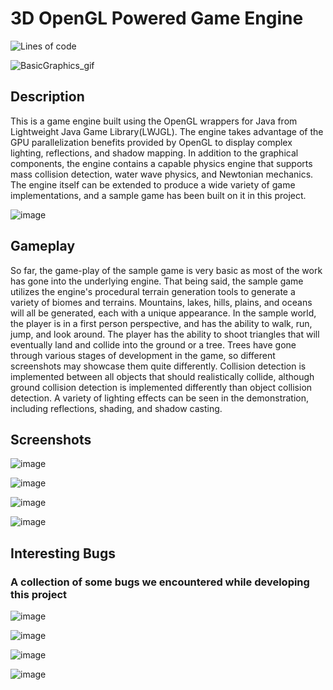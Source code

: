 # 3D OpenGL Powered Game Engine

![Lines of code](https://img.shields.io/tokei/lines/github/tlonsway/BasicGraphics?color=orange&style=flat-square)

![BasicGraphics_gif](https://user-images.githubusercontent.com/36086269/182716270-c7735bcd-28dc-41c8-b0c6-92522b66812f.gif)



## Description

This is a game engine built using the OpenGL wrappers for Java from Lightweight Java Game Library(LWJGL). The engine takes advantage of the GPU parallelization benefits provided by OpenGL to display complex lighting, reflections, and shadow mapping. In addition to the graphical components, the engine contains a capable physics engine that supports mass collision detection, water wave physics, and Newtonian mechanics. The engine itself can be extended to produce a wide variety of game implementations, and a sample game has been built on it in this project.

![image](https://user-images.githubusercontent.com/36086269/182705843-53b7b3d2-461b-406d-a154-f0208b547ca5.png)


## Gameplay

So far, the game-play of the sample game is very basic as most of the work has gone into the underlying engine. That being said, the sample game utilizes the engine's procedural terrain generation tools to generate a variety of biomes and terrains. Mountains, lakes, hills, plains, and oceans will all be generated, each with a unique appearance. In the sample world, the player is in a first person perspective, and has the ability to walk, run, jump, and look around. The player has the ability to shoot triangles that will eventually land and collide into the ground or a tree. Trees have gone through various stages of development in the game, so different screenshots may showcase them quite differently. Collision detection is implemented between all objects that should realistically collide, although ground collision detection is implemented differently than object collision detection. A variety of lighting effects can be seen in the demonstration, including reflections, shading, and shadow casting.

## Screenshots

![image](https://user-images.githubusercontent.com/36086269/182712439-b37f66c5-fc77-41b1-a09c-5c21aad17d2b.png)

![image](https://user-images.githubusercontent.com/36086269/182712602-22a20b04-47b9-442f-a21d-664bc7a91e22.png)

![image](https://user-images.githubusercontent.com/36086269/182712830-624ab600-bd04-47bd-a5e9-07c3238dea14.png)

![image](https://user-images.githubusercontent.com/36086269/182713034-463b0a32-4db4-4d62-aede-d90b7927d46a.png)

## Interesting Bugs

### A collection of some bugs we encountered while developing this project

![image](https://user-images.githubusercontent.com/36086269/182713618-a8be46a0-8e92-42cf-b47f-4c4694b466a0.png)

![image](https://user-images.githubusercontent.com/36086269/182713725-7a5d66a1-487e-4d3b-9175-9530e778a7a9.png)

![image](https://user-images.githubusercontent.com/36086269/182714213-9ea22779-c037-4d60-aeee-3fbaac353232.png)

![image](https://user-images.githubusercontent.com/36086269/182714463-11622105-dc31-414f-b721-ab37dfdd3fe1.png)


